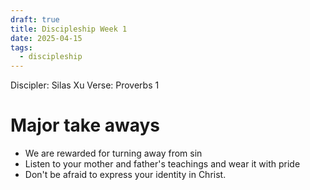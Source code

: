 ```yaml
---
draft: true
title: Discipleship Week 1
date: 2025-04-15
tags:
  - discipleship
---
```

Discipler: Silas Xu
Verse: Proverbs 1
# Major take aways
- We are rewarded for turning away from sin
- Listen to your mother and father's teachings and wear it with pride
- Don't be afraid to express your identity in Christ. 
